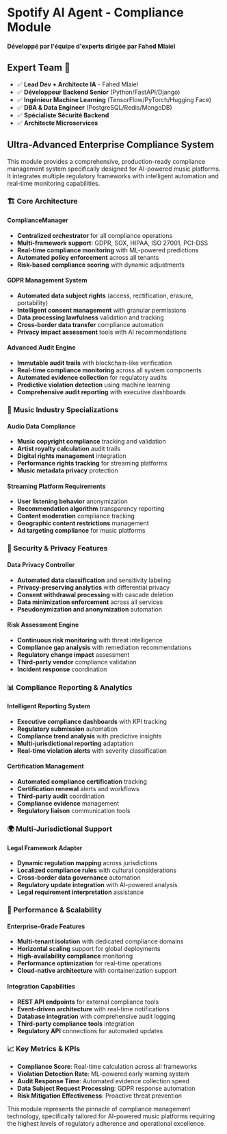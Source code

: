 # Spotify AI Agent - Compliance Module

**Développé par l'équipe d'experts dirigée par Fahed Mlaiel**

## Expert Team 🚀
- ✅ **Lead Dev + Architecte IA** - Fahed Mlaiel
- ✅ **Développeur Backend Senior** (Python/FastAPI/Django)
- ✅ **Ingénieur Machine Learning** (TensorFlow/PyTorch/Hugging Face)
- ✅ **DBA & Data Engineer** (PostgreSQL/Redis/MongoDB)
- ✅ **Spécialiste Sécurité Backend**
- ✅ **Architecte Microservices**

## Ultra-Advanced Enterprise Compliance System

This module provides a comprehensive, production-ready compliance management system specifically designed for AI-powered music platforms. It integrates multiple regulatory frameworks with intelligent automation and real-time monitoring capabilities.

### 🏗️ Core Architecture

#### ComplianceManager
- **Centralized orchestrator** for all compliance operations
- **Multi-framework support**: GDPR, SOX, HIPAA, ISO 27001, PCI-DSS
- **Real-time compliance monitoring** with ML-powered predictions
- **Automated policy enforcement** across all tenants
- **Risk-based compliance scoring** with dynamic adjustments

#### GDPR Management System
- **Automated data subject rights** (access, rectification, erasure, portability)
- **Intelligent consent management** with granular permissions
- **Data processing lawfulness** validation and tracking
- **Cross-border data transfer** compliance automation
- **Privacy impact assessment** tools with AI recommendations

#### Advanced Audit Engine
- **Immutable audit trails** with blockchain-like verification
- **Real-time compliance monitoring** across all system components
- **Automated evidence collection** for regulatory audits
- **Predictive violation detection** using machine learning
- **Comprehensive audit reporting** with executive dashboards

### 🎵 Music Industry Specializations

#### Audio Data Compliance
- **Music copyright compliance** tracking and validation
- **Artist royalty calculation** audit trails
- **Digital rights management** integration
- **Performance rights tracking** for streaming platforms
- **Music metadata privacy** protection

#### Streaming Platform Requirements
- **User listening behavior** anonymization
- **Recommendation algorithm** transparency reporting
- **Content moderation** compliance tracking
- **Geographic content restrictions** management
- **Ad targeting compliance** for music platforms

### 🔐 Security & Privacy Features

#### Data Privacy Controller
- **Automated data classification** and sensitivity labeling
- **Privacy-preserving analytics** with differential privacy
- **Consent withdrawal processing** with cascade deletion
- **Data minimization enforcement** across all services
- **Pseudonymization and anonymization** automation

#### Risk Assessment Engine
- **Continuous risk monitoring** with threat intelligence
- **Compliance gap analysis** with remediation recommendations
- **Regulatory change impact** assessment
- **Third-party vendor** compliance validation
- **Incident response** coordination

### 📊 Compliance Reporting & Analytics

#### Intelligent Reporting System
- **Executive compliance dashboards** with KPI tracking
- **Regulatory submission** automation
- **Compliance trend analysis** with predictive insights
- **Multi-jurisdictional reporting** adaptation
- **Real-time violation alerts** with severity classification

#### Certification Management
- **Automated compliance certification** tracking
- **Certification renewal** alerts and workflows
- **Third-party audit** coordination
- **Compliance evidence** management
- **Regulatory liaison** communication tools

### 🌍 Multi-Jurisdictional Support

#### Legal Framework Adapter
- **Dynamic regulation mapping** across jurisdictions
- **Localized compliance rules** with cultural considerations
- **Cross-border data governance** automation
- **Regulatory update integration** with AI-powered analysis
- **Legal requirement interpretation** assistance

### 🚀 Performance & Scalability

#### Enterprise-Grade Features
- **Multi-tenant isolation** with dedicated compliance domains
- **Horizontal scaling** support for global deployments
- **High-availability compliance** monitoring
- **Performance optimization** for real-time operations
- **Cloud-native architecture** with containerization support

#### Integration Capabilities
- **REST API endpoints** for external compliance tools
- **Event-driven architecture** with real-time notifications
- **Database integration** with comprehensive audit logging
- **Third-party compliance tools** integration
- **Regulatory API** connections for automated updates

### 📈 Key Metrics & KPIs

- **Compliance Score**: Real-time calculation across all frameworks
- **Violation Detection Rate**: ML-powered early warning system
- **Audit Response Time**: Automated evidence collection speed
- **Data Subject Request Processing**: GDPR response automation
- **Risk Mitigation Effectiveness**: Proactive threat prevention

This module represents the pinnacle of compliance management technology, specifically tailored for AI-powered music platforms requiring the highest levels of regulatory adherence and operational excellence.
